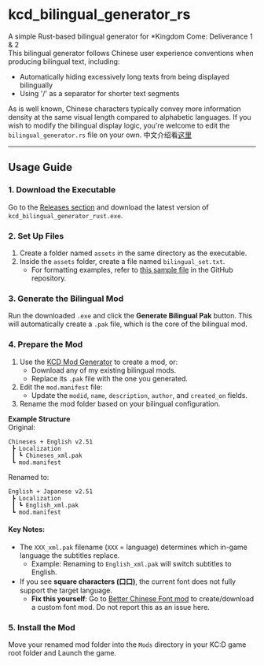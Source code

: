 # kcd_bilingual_generator_rs 

A simple Rust-based bilingual generator for *Kingdom Come: Deliverance 1 & 2  
This bilingual generator follows Chinese user experience conventions when producing bilingual text, including:  
- Automatically hiding excessively long texts from being displayed bilingually  
- Using '/' as a separator for shorter text segments  

As is well known, Chinese characters typically convey more information density at the same visual length compared to alphabetic languages. If you wish to modify the bilingual display logic, you're welcome to edit the `bilingual_generator.rs` file on your own.
中文介绍看[这里](README_zh.md)

---

## Usage Guide  

### 1. Download the Executable  
Go to the [Releases section](https://github.com/325bit/kcd_bilingual_generator_rs/releases) and download the latest version of `kcd_bilingual_generator_rust.exe`.  

### 2. Set Up Files  
1. Create a folder named `assets` in the same directory as the executable.  
2. Inside the `assets` folder, create a file named `bilingual_set.txt`.  
   - For formatting examples, refer to [this sample file](https://github.com/325bit/kcd_bilingual_generator_rs/blob/main/assets/bilingual_set.txt) in the GitHub repository.  

### 3. Generate the Bilingual Mod  
Run the downloaded `.exe` and click the **Generate Bilingual Pak** button. This will automatically create a `.pak` file, which is the core of the bilingual mod.  

### 4. Prepare the Mod  
1. Use the [KCD Mod Generator](https://github.com/altire-dev/kcd-toolkit) to create a mod, or:  
   - Download any of my existing bilingual mods.  
   - Replace its `.pak` file with the one you generated.  
2. Edit the `mod.manifest` file:  
   - Update the `modid`, `name`, `description`, `author`, and `created_on` fields.  
3. Rename the mod folder based on your bilingual configuration.  

**Example Structure**  
Original:  
```  
Chineses + English v2.51  
 ┣ Localization  
 ┃ ┗ Chineses_xml.pak  
 ┗ mod.manifest  
```  
Renamed to:  
```  
English + Japanese v2.51  
 ┣ Localization  
 ┃ ┗ English_xml.pak  
 ┗ mod.manifest  
```  

#### Key Notes:  
- The `XXX_xml.pak` filename (`XXX` = language) determines which in-game language the subtitles replace.  
  - Example: Renaming to `English_xml.pak` will switch subtitles to English.  
- If you see **square characters (口口)**, the current font does not fully support the target language.  
  - **Fix this yourself**: Go to [Better Chinese Font  mod](https://www.nexusmods.com/kingdomcomedeliverance2/mods/53) to create/download a custom font mod. Do not report this as an issue here.  

### 5. Install the Mod  
Move your renamed mod folder into the `Mods` directory in your KC:D game root folder and Launch the game.